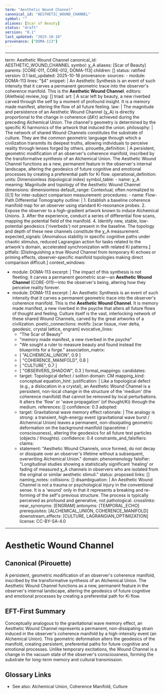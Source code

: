```yaml
---
term: "Aesthetic Wound Channel"
canonical_id: "AESTHETIC_WOUND_CHANNEL"
symbol: ""
aliases: [Scar of Beauty]
status: "draft"
version: "0.1"
last_updated: "2025-10-18"
provenance: ["DOMA-113"]
---
```


---
term: Aesthetic Wound Channel
canonical_id: AESTHETIC_WOUND_CHANNEL
symbol: χ_A
aliases: [Scar of Beauty]
parents: [CORE-011, CORE-012, DOMA-113]
children: []
status: ratified
version: 0.1
last_updated: 2025-10-18
provenance:
  sources:
    - module: DOMA-113
      lines: "§4"
      snippet: |
        An Aesthetic Synthesis is an event of such intensity that it carves a permanent geometric trace into the observer's coherence manifold. This is the **Aesthetic Wound Channel**.
  editors: [Aletheia]
  review_log: []
triad:
  art: |
    A scar left by beauty, a new riverbed carved through the self by a moment of profound insight. It is a memory made manifest, altering the flow of all future feeling.
  law: |
    The magnitude and persistence of an Aesthetic Wound Channel (χ_A) is directly proportional to the change in coherence (ΔKτ) achieved during the preceding Alchemical Union. The channel's geometry is determined by the specific Ki harmonics of the artwork that induced the union.
  philosophy: |
    The network of shared Wound Channels constitutes the substrate of culture. They are the common geometric language through which a civilization transmits its deepest truths, allowing individuals to perceive reality through lenses forged by others.
pirouette_definition: |
  A persistent, geometric modification of an observer's coherence manifold, inscribed by the transformative synthesis of an Alchemical Union. The Aesthetic Wound Channel functions as a new, permanent feature in the observer's internal landscape, altering the geodesics of future cognitive and emotional processes by creating a preferential path for Ki flow.
operational_definition:
  units: Dimensionless (topological index)
  symbol_table:
    - name: χ_A
      meaning: Magnitude and topology of the Aesthetic Wound Channel
      dimensions: dimensionless
      default_range: Contextual; often normalized to [0,1] for inter-subject comparison
  measurement:
    procedures:
      - name: Flow-Path Differential Tomography
        outline: |
          1. Establish a baseline coherence manifold map for an observer using standard Ki-resonance probes.
          2. Expose the observer to a high-gradient artwork known to induce Alchemical Unions.
          3. After the experience, conduct a series of differential flow scans, mapping the potential field of the manifold.
          4. Identify new, stable, low-potential geodesics ('riverbeds') not present in the baseline. The topology and depth of these new channels constitute the χ_A measurement.
        expected_signals: [Anomalous stability in specific cognitive paths under chaotic stimulus, reduced Lagrangian action for tasks related to the artwork's domain, accelerated synchronization with related Ki patterns.]
        pitfalls: [Distinguishing a true Wound Channel from temporary Ki echoes or priming effects, observer-specific manifold topologies making direct comparison difficult.]
context_windows:
  - module: DOMA-113
    excerpt: |
      The impact of this synthesis is not fleeting; it carves a permanent geometric scar—an **Aesthetic Wound Channel** (CORE-011)—into the observer's being, altering how they perceive reality forever.
  - module: DOMA-113
    excerpt: |
      An Aesthetic Synthesis is an event of such intensity that it carves a permanent geometric trace into the observer's coherence manifold. This is the **Aesthetic Wound Channel**. It is memory made manifest, a new riverbed in the psyche that alters all future flows of thought and feeling. Culture itself is the vast, interlocking network of these shared Wound Channels, carved by the great artworks of a civilization.
poetic_connections:
  motifs: [scar tissue, river delta, geodesic, crystal lattice, engram]
  evocative_lines:
    - "The Scar of Beauty"
    - "memory made manifest, a new riverbed in the psyche"
    - "We sought a ruler to measure beauty and found instead the blueprints for a forge."
  association_matrix:
    - [ "ALCHEMICAL_UNION", 0.9 ]
    - [ "COHERENCE_MANIFOLD", 0.8 ]
    - [ "CULTURE", 0.7 ]
    - [ "OBSERVERS_SHADOW", 0.3 ]
formal_mappings:
  candidates:
    - target: Topological defect / soliton
      domain: CM
      mapping_kind: conceptual
      equation_hint:
      justification: |
        Like a topological defect (e.g., a dislocation in a crystal), an Aesthetic Wound Channel is a persistent, non-local change in the structure of the 'medium' (the coherence manifold) that cannot be removed by local perturbations. It alters the 'flow' or 'wave propagation' (of thought/Ki) through the medium.
      references: []
      confidence: 0.3
  adopted:
    - target: Gravitational wave memory effect
      rationale: |
        The analogy is strong: a transient, high-energy event (gravitational wave burst / Alchemical Union) leaves a permanent, non-dissipating geometric deformation on the background manifold (spacetime / consciousness), altering the geodesics for all future test particles (objects / thoughts).
      confidence: 0.4
constraints_and_falsifiers:
  claims:
    - statement: "Aesthetic Wound Channels, once formed, do not decay or dissipate over an observer's lifetime without a subsequent, overwriting Alchemical Union."
      domain: phenomenology
      falsifier: "Longitudinal studies showing a statistically significant 'healing' or fading of measured χ_A channels in observers who are isolated from the original or similar aesthetic stimuli."
      status: proposed
      links: []
naming_notes:
  collisions: []
  disambiguation: |
    An Aesthetic Wound Channel is not a trauma or psychological injury in the conventional sense. It is a 'wound' only in that it represents a breaking and re-forming of the self's previous structure. The process is typically perceived as profound and generative, not pathological.
crosslinks:
  near_synonyms: [ENGRAM]
  antonyms: [TEMPORAL_ECHO]
  prerequisites: [ALCHEMICAL_UNION, COHERENCE_MANIFOLD]
  downstream_effects: [CULTURE, LAGRANGIAN_OPTIMIZATION]
license: CC-BY-SA-4.0
---

# Aesthetic Wound Channel

## Canonical (Pirouette)
A persistent, geometric modification of an observer's coherence manifold, inscribed by the transformative synthesis of an Alchemical Union. The Aesthetic Wound Channel functions as a new, permanent feature in the observer's internal landscape, altering the geodesics of future cognitive and emotional processes by creating a preferential path for Ki flow.

## EFT-First Summary
Conceptually analogous to the gravitational wave memory effect, an Aesthetic Wound Channel represents a permanent, non-dissipating strain induced in the observer's coherence manifold by a high-intensity event (an Alchemical Union). This geometric deformation alters the geodesics of the manifold, creating persistent, preferential paths for future cognitive and emotional processes. Unlike temporary excitations, the Wound Channel is a change in the vacuum state of the observer's consciousness, forming the substrate for long-term memory and cultural transmission.

## Glossary Links
- See also: Alchemical Union, Coherence Manifold, Culture